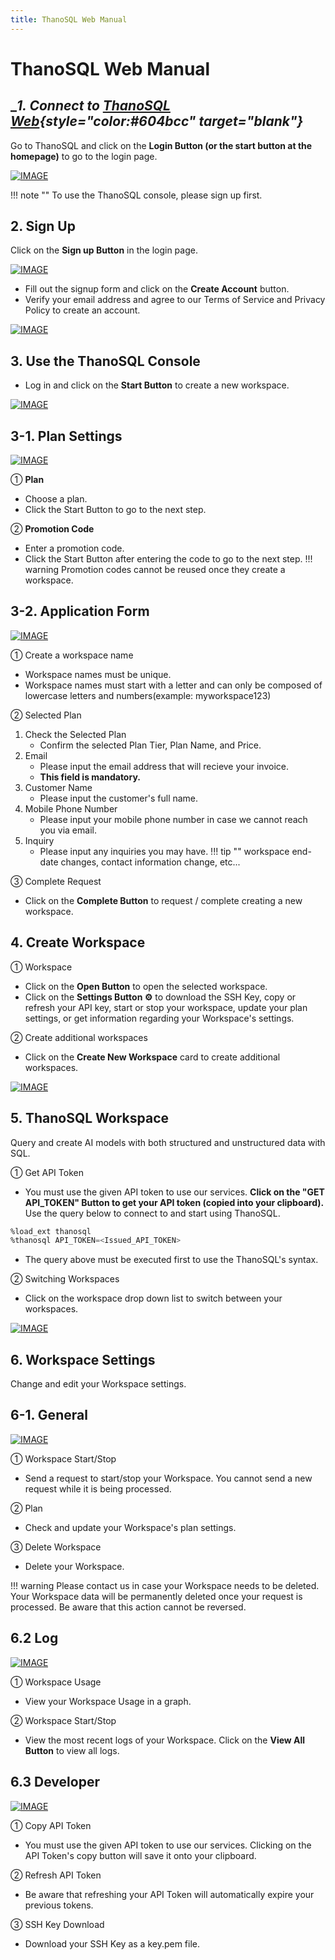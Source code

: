 ```yaml
---
title: ThanoSQL Web Manual
---
```


# __ThanoSQL Web Manual__

## __1. Connect to [ThanoSQL Web](https://www.thanosql.ai/en/){style="color:#604bcc" target="_blank"}__

Go to ThanoSQL and click on the **Login Button (or the start button at the homepage)** to go to the login page.

[![IMAGE](/en/img/getting_started/img0.png)](/en/img/getting_started/img0.png)

!!! note ""
      To use the ThanoSQL console, please sign up first.

## __2. Sign Up__

Click on the **Sign up Button** in the login page.

[![IMAGE](/en/img/getting_started/img1.png)](/en/img/getting_started/img1.png)

- Fill out the signup form and click on the **Create Account** button.
- Verify your email address and agree to our Terms of Service and Privacy Policy to create an account.

[![IMAGE](/en/img/getting_started/img2.png)](/en/img/getting_started/img2.png)

## __3. Use the ThanoSQL Console__

- Log in and click on the **Start Button** to create a new workspace.

[![IMAGE](/en/img/getting_started/img3.png)](/en/img/getting_started/img3.png)

## __3-1. Plan Settings__

[![IMAGE](/en/img/getting_started/img4.png)](/en/img/getting_started/img4.png)

① **Plan**

- Choose a plan.
- Click the Start Button to go to the next step.

② **Promotion Code**

- Enter a promotion code.
- Click the Start Button after entering the code to go to the next step.
!!! warning
      Promotion codes cannot be reused once they create a workspace.

## __3-2. Application Form__

[![IMAGE](/en/img/getting_started/img5.png)](/en/img/getting_started/img5.png)

① Create a workspace name

- Workspace names must be unique.
- Workspace names must start with a letter and can only be composed of lowercase letters and numbers(example: myworkspace123)

② Selected Plan

1. Check the Selected Plan
      - Confirm the selected Plan Tier, Plan Name, and Price.
2. Email
      - Please input the email address that will recieve your invoice.
      - **This field is mandatory.**
3. Customer Name
      - Please input the customer's full name.
4. Mobile Phone Number
      - Please input your mobile phone number in case we cannot reach you via email.
5. Inquiry
      - Please input any inquiries you may have.
!!! tip ""
      workspace end-date changes, contact information change, etc...

③ Complete Request

- Click on the **Complete Button** to request / complete creating a new workspace.

## __4. Create Workspace__

① Workspace

- Click on the **Open Button** to open the selected workspace.
- Click on the **Settings Button ⚙️** to download the SSH Key, copy or refresh your API key, start or stop your workspace, update your plan settings, or get information regarding your Workspace's settings.

② Create additional workspaces

- Click on the **Create New Workspace** card to create additional workspaces.

[![IMAGE](/en/img/getting_started/img6.png)](/en/img/getting_started/img6.png)

## __5. ThanoSQL Workspace__

Query and create AI models with both structured and unstructured data with SQL.

① Get API Token

- You must use the given API token to use our services. **Click on the "GET API_TOKEN" Button to get your API token (copied into your clipboard).** Use the query below to connect to and start using ThanoSQL.
```sql
%load_ext thanosql
%thanosql API_TOKEN=<Issued_API_TOKEN>
```
- The query above must be executed first to use the ThanoSQL's syntax.

② Switching Workspaces

- Click on the workspace drop down list to switch between your workspaces.

[![IMAGE](/en/img/getting_started/img7.png)](/en/img/getting_started/img7.png)

## __6. Workspace Settings__

Change and edit your Workspace settings.

## __6-1. General__

[![IMAGE](/en/img/getting_started/img10.png)](/en/img/getting_started/img10.png)

① Workspace Start/Stop

- Send a request to start/stop your Workspace. You cannot send a new request while it is being processed.

② Plan

- Check and update your Workspace's plan settings.

③ Delete Workspace

- Delete your Workspace.

!!! warning
      Please contact us in case your Workspace needs to be deleted. Your Workspace data will be permanently deleted once your request is processed. Be aware that this action cannot be reversed.

## __6.2 Log__

[![IMAGE](/en/img/getting_started/img11.png)](/en/img/getting_started/img11.png)

① Workspace Usage

- View your Workspace Usage in a graph.

② Workspace Start/Stop

- View the most recent logs of your Workspace. Click on the **View All Button** to view all logs.

## __6.3 Developer__

[![IMAGE](/en/img/getting_started/img12.png)](/en/img/getting_started/img12.png)

① Copy API Token

- You must use the given API token to use our services. Clicking on the API Token's copy button will save it onto your clipboard.

② Refresh API Token

- Be aware that refreshing your API Token will automatically expire your previous tokens.

③ SSH Key Download

- Download your SSH Key as a key.pem file.
